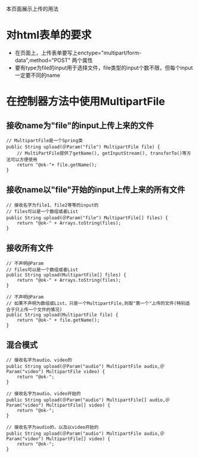 本页面展示上传的用法



# 对html表单的要求 #

  * 在页面上，上传表单要写上enctype="multipart/form-data",method="POST" 两个属性
  * 要有type为file的input用于选择文件，file类型的input个数不限，但每个input一定要不同的name

# 在控制器方法中使用MultipartFile #

## 接收name为"file"的input上传上来的文件 ##

```
// MultipartFile是一个Spring类
public String upload(＠Param("file") MultipartFile file) {
    // MultiPartFile提供了getName(), getInputStream(), transferTo()等方法可以方便使用
    return "@ok-"+ file.getName();
}
```

## 接收name以"file"开始的input上传上来的所有文件 ##

```
// 接收名字为file1、file2等等的input的
// files可以是一个数组或者List
public String upload(＠Param("file") MultipartFile[] files) {
    return "@ok-" + Arrays.toString(files);
}
```

## 接收所有文件 ##
```
// 不声明@Param
// files可以是一个数组或者List
public String upload(MultipartFile[] files) {
    return "@ok-" + Arrays.toString(files);
}

// 不声明@Param
// 如果不声明为数组或List，只是一个MultipartFile,则取"第一个"上传的文件(特别适合于只上传一个文件的情况)
public String upload(MultipartFile file) {
    return "@ok-" + file.getName();
}
```

## 混合模式 ##
```
// 接收名字为audio、video的
public String upload(＠Param("audio") MultipartFile audio,＠Param("video") MultipartFile video) {
    return "@ok-";
}
```

```
// 接收名字为audio、video开始的
public String upload(＠Param("audio") MultipartFile[] audio,＠Param("video") MultipartFile[] video) {
    return "@ok-";
}
```


```
// 接收名字为audio的，以及以video开始的
public String upload(＠Param("audio") MultipartFile audio,＠Param("video") MultipartFile[] video) {
    return "@ok-";
}
```